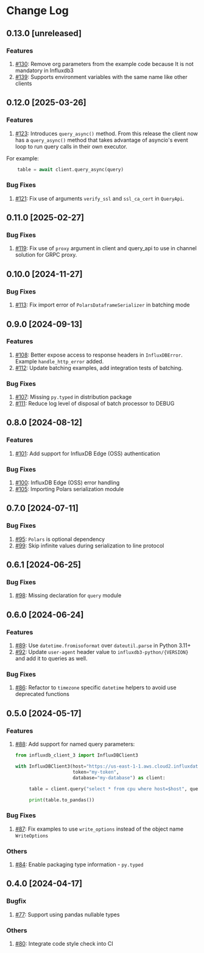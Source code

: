 # Change Log

## 0.13.0 [unreleased]

### Features

1. [#130](https://github.com/InfluxCommunity/influxdb3-python/pull/130): Remove org parameters from the example code because It is not mandatory in Influxdb3
2. [#139](https://github.com/InfluxCommunity/influxdb3-python/pull/139): Supports environment variables with the same name like other clients   

## 0.12.0 [2025-03-26] 

### Features

1. [#123](https://github.com/InfluxCommunity/influxdb3-python/pull/123): Introduces `query_async()` method. From this release the client now has a `query_async()` method that takes advantage of asyncio's event loop to run query calls in their own executor.

For example:
```python
    table = await client.query_async(query)
```

### Bug Fixes

1. [#121](https://github.com/InfluxCommunity/influxdb3-python/pull/121): Fix use of arguments `verify_ssl` and `ssl_ca_cert` in `QueryApi`.

## 0.11.0 [2025-02-27]

### Bug Fixes

1. [#119](https://github.com/InfluxCommunity/influxdb3-python/pull/119): Fix use of `proxy` argument in client and query_api to use in channel solution for GRPC proxy.

## 0.10.0 [2024-11-27]

### Bug Fixes

1. [#113](https://github.com/InfluxCommunity/influxdb3-python/pull/113): Fix import error of `PolarsDataframeSerializer` in batching mode

## 0.9.0 [2024-09-13]

### Features

1. [#108](https://github.com/InfluxCommunity/influxdb3-python/pull/108): Better expose access to response headers in `InfluxDBError`.  Example `handle_http_error` added.
2. [#112](https://github.com/InfluxCommunity/influxdb3-python/pull/112): Update batching examples, add integration tests of batching.

### Bug Fixes

1. [#107](https://github.com/InfluxCommunity/influxdb3-python/pull/107): Missing `py.typed` in distribution package
1. [#111](https://github.com/InfluxCommunity/influxdb3-python/pull/111): Reduce log level of disposal of batch processor to DEBUG

## 0.8.0 [2024-08-12]

### Features

1. [#101](https://github.com/InfluxCommunity/influxdb3-python/pull/101): Add support for InfluxDB Edge (OSS) authentication

### Bug Fixes

1. [#100](https://github.com/InfluxCommunity/influxdb3-python/pull/100): InfluxDB Edge (OSS) error handling
1. [#105](https://github.com/InfluxCommunity/influxdb3-python/pull/105): Importing Polars serialization module

## 0.7.0 [2024-07-11]

### Bug Fixes

1. [#95](https://github.com/InfluxCommunity/influxdb3-python/pull/95): `Polars` is optional dependency
1. [#99](https://github.com/InfluxCommunity/influxdb3-python/pull/99): Skip infinite values during serialization to line protocol

## 0.6.1 [2024-06-25]

### Bug Fixes

1. [#98](https://github.com/InfluxCommunity/influxdb3-python/pull/98): Missing declaration for `query` module

## 0.6.0 [2024-06-24]

### Features

1. [#89](https://github.com/InfluxCommunity/influxdb3-python/pull/89): Use `datetime.fromisoformat` over `dateutil.parse` in Python 3.11+
1. [#92](https://github.com/InfluxCommunity/influxdb3-python/pull/92): Update `user-agent` header value to `influxdb3-python/{VERSION}` and add it to queries as well. 

### Bug Fixes

1. [#86](https://github.com/InfluxCommunity/influxdb3-python/pull/86): Refactor to `timezone` specific `datetime` helpers to avoid use deprecated functions

## 0.5.0 [2024-05-17]

### Features

1. [#88](https://github.com/InfluxCommunity/influxdb3-python/pull/88): Add support for named query parameters:
   ```python
   from influxdb_client_3 import InfluxDBClient3

   with InfluxDBClient3(host="https://us-east-1-1.aws.cloud2.influxdata.com",
                        token="my-token",
                        database="my-database") as client:

        table = client.query("select * from cpu where host=$host", query_parameters={"host": "server01"})

        print(table.to_pandas())

    ```

### Bug Fixes

1. [#87](https://github.com/InfluxCommunity/influxdb3-python/pull/87): Fix examples to use `write_options` instead of the object name `WriteOptions`

### Others

1. [#84](https://github.com/InfluxCommunity/influxdb3-python/pull/84): Enable packaging type information - `py.typed`

## 0.4.0 [2024-04-17]

### Bugfix

1. [#77](https://github.com/InfluxCommunity/influxdb3-python/pull/77): Support using pandas nullable types

### Others

1. [#80](https://github.com/InfluxCommunity/influxdb3-python/pull/80): Integrate code style check into CI
